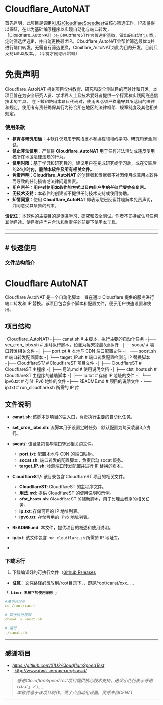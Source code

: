 # Cloudflare_AutoNAT
首先声明，此项目是调用[XUI2/CloudflareSpeedtest](https://github.com/XIU2/CloudflareSpeedTest)做核心筛选工作，IP质量得以保证，在此为基础编写程序以实现自动化与端口转发，
［Cloudflare_AutoNAT］:在CloudflareST作为优选IP基础，做出的自动化方案,,定时筛选优选IP，并自动更换最优IP。Cloudflare_AutoNAT会帮忙筛选最优ip并进行端口转发，无需自行筛选更换，Clouflare_AutoNAT为此为目的开发，目前只支持Linux版本，，（毕竟才刚刚开始嘛）


# 免责声明
Cloudflare_AutoNAT 相关项目仅供教育、研究和安全测试目的而设计和开发。本项目旨在为安全研究人员、学术界人士及技术爱好者提供一个探索和实践网络通信技术的工具。
在下载和使用本项目代码时，使用者必须严格遵守其所适用的法律和规定。使用者有责任确保其行为符合所在地区的法律框架、规章制度及其他相关规定。


### 使用条款

- **教育与研究用途**：本软件仅可用于网络技术和编程领域的学习、研究和安全测试。
- **禁止非法使用**：严禁将 **Cloudflare_AutoNAT** 用于任何非法活动或违反使用者所在地区法律法规的行为。
- **使用时限**：基于学习和研究目的，建议用户在完成研究或学习后，或在安装后的**24小时内，删除本软件及所有相关文件。**
- **免责声明**：**Cloudflare_AutoNAT** 的创建者和贡献者不对因使用或滥用本软件而导致的任何损害或法律问题负责。
- **用户责任**：**用户对使用本软件的方式以及由此产生的任何后果完全负责。**
- **无技术支持**：本软件的创建者不提供任何技术支持或使用协助。
- **知情同意**：使用 **Cloudflare_AutoNAT** 即表示您已阅读并理解本免责声明，并同意受其条款的约束。

**请记住**：本软件的主要目的是促进学习、研究和安全测试。作者不支持或认可任何其他用途。使用者应当在合法和负责任的前提下使用本工具。

---
****
## \# 快速使用

### 文件结构简介
# Cloudflare AutoNAT

Cloudflare AutoNAT 是一个自动化脚本，旨在通过 Cloudflare 提供的服务进行端口转发和 IP 替换。该项目包含多个脚本和配置文件，便于用户快速设置和使用。

## 项目结构

-Cloudflare_AutoNAT/
-├── canat.sh # 主脚本，执行主要的自动化任务
-├── set_cron_jobs.sh # 定时执行脚本，设置为每天凌晨3点执行
-├── socat/ # 端口转发相关文件
-│ ├── port.txt # 本地与 CDN 端口配置文件
-│ ├── socat.sh # 端口转发配置脚本
-│ └── target_IP.sh # 端口转发配置检测与 IP 替换脚本
-├── CloudflareST/ # CloudflareST 项目文件
-│ ├── CloudflareST # CloudflareST 主程序
-│ ├── 用法.md # 使用说明文档
-│ ├── cfst_hosts.sh # CloudflareST 主程序的辅助脚本
-│ ├── ip.txt # 存储 IP 地址的文件
-│ └── ipv6.txt # 存储 IPv6 地址的文件
-├── README.md # 项目的说明文件
-└── ip.txt # run_cloudflare.sh 所需的 IP 库


## 文件说明

- **canat.sh**: 该脚本是项目的主入口，负责执行主要的自动化任务。
- **set_cron_jobs.sh**: 该脚本用于设置定时任务，默认配置为每天凌晨3点执行。
- **socat/**: 该目录包含与端口转发相关的文件。
  - **port.txt**: 配置本地与 CDN 的端口映射。
  - **socat.sh**: 端口转发的配置脚本，负责启动 socat 服务。
  - **target_IP.sh**: 检测端口转发配置并进行 IP 替换的脚本。
- **CloudflareST/**: 该目录包含 CloudflareST 项目的相关文件。
  - **CloudflareST**: CloudflareST 的主程序文件。
  - **用法.md**: 提供 CloudflareST 的使用说明和示例。
  - **cfst_hosts.sh**: CloudflareST 的辅助脚本，用于处理主程序的相关任务。
  - **ip.txt**: 存储可用的 IP 地址列表。
  - **ipv6.txt**: 存储可用的 IPv6 地址列表。
- **README.md**: 本文件，提供项目的概述和使用说明。
- **ip.txt**: 该文件包含 `run_cloudflare.sh` 所需的 IP 地址库。

- 
### 下载运行
1. 下载编译好的可执行文件（[Github Releases]([https://github.com/ASuzuhA/Cloudflare_AutoNAT/releases)
- **注意**：文件路径必须放到/root目录下，，即是/root/canat/xxx......

<summary><code><strong>「 Linux 系统下的使用示例 」</strong></code></summary>

``` yaml
#进项目目录
cd /root/canat

# 赋予执行权限
chmod +x canat.sh

# 运行
./canat.sh
```


****

## 感谢项目

- _https://github.com/XIU2/CloudflareSpeedTest_
- _http://www.dest-unreach.org/socat/
  
> _感谢CloudflareSpeedTest项目提供核心技术支持，送朵小花花表示感谢_(•̀ω•́ 」∠)_ _  
> _本软件基于该项目制作，做了点自动化设置，灵感来自CFNAT_
 
****

